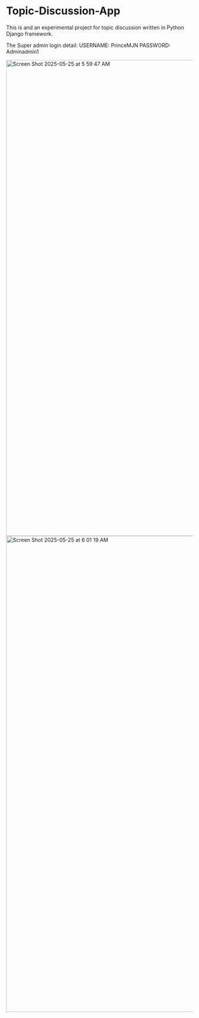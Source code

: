 # Topic-Discussion-App
This is and an experimental project for topic discussion written in Python Django framework.

The Super admin login detail:
USERNAME: PrinceMJN
PASSWORD: Adminadmin1

<img width="1280" alt="Screen Shot 2025-05-25 at 5 59 47 AM" src="https://github.com/user-attachments/assets/0e0c27e4-e2d2-4d5b-911b-de1a1d76fd6b" />
<img width="1280" alt="Screen Shot 2025-05-25 at 6 01 19 AM" src="https://github.com/user-attachments/assets/3bf13661-a81d-474b-95db-2c866f29d648" />
